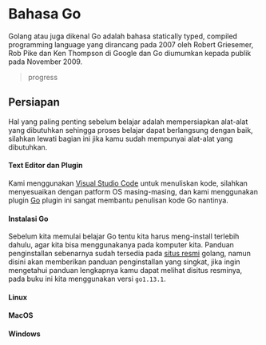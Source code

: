 # Bahasa Go

Golang atau juga dikenal Go adalah bahasa statically typed, compiled programming language yang dirancang pada 2007 oleh Robert Griesemer, Rob Pike dan Ken Thompson di Google dan Go diumumkan kepada publik pada November 2009.

> progress

## Persiapan

Hal yang paling penting sebelum belajar adalah mempersiapkan alat-alat yang dibutuhkan
sehingga proses belajar dapat berlangsung dengan baik, silahkan lewati bagian ini jika kamu
sudah mempunyai alat-alat yang dibutuhkan.

#### Text Editor dan Plugin

Kami menggunakan [Visual Studio Code](https://code.visualstudio.com/download) untuk menuliskan kode, silahkan menyesuaikan dengan patform OS masing-masing, dan kami menggunakan plugin [Go](https://marketplace.visualstudio.com/items?itemName=ms-vscode.Go) plugin ini sangat membantu penulisan kode Go nantinya.

#### Instalasi Go

Sebelum kita memulai belajar Go tentu kita harus meng-install terlebih dahulu, agar kita bisa menggunakanya pada komputer kita. Panduan penginstallan sebenarnya sudah tersedia pada [situs resmi](https://golang.org/doc/install) golang, namun disini akan memberikan panduan penginstallan yang singkat, jika ingin mengetahui panduan lengkapnya kamu dapat melihat disitus resminya, pada buku ini kita menggunakan versi `go1.13.1`.

#### Linux

#### MacOS

#### Windows
